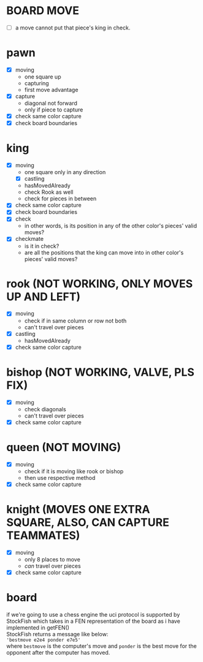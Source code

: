 # BOARD MOVE
- [ ] a move cannot put that piece's king in check.

# pawn

- [x] moving
    - one square up
    - capturing
    - first move advantage
- [x] capture
    - diagonal not forward
    - only if piece to capture
- [x] check same color capture
- [x] check board boundaries

# king

- [x] moving
    - one square only in any direction
    - [x] castling
    - hasMovedAlready
    - check Rook as well
    - check for pieces in between
- [x] check same color capture
- [x] check board boundaries
- [x] check
    - in other words, is its position in any of the other color's pieces' valid moves?
- [x] checkmate
    - is it in check?
    - are all the positions that the king can move into in other color's pieces' valid moves?

# rook (NOT WORKING, ONLY MOVES UP AND LEFT)

- [x] moving
    - check if in same column or row not both
    - can't travel over pieces
- [x] castling
    - hasMovedAlready
- [x] check same color capture

# bishop (NOT WORKING, VALVE, PLS FIX)
- [x] moving
    - check diagonals
    - can't travel over pieces
- [x] check same color capture

# queen (NOT MOVING)
- [x] moving
    - check if it is moving like rook or bishop
    - then use respective method
- [x] check same color capture

# knight (MOVES ONE EXTRA SQUARE, ALSO, CAN CAPTURE TEAMMATES)
- [x] moving
    - only 8 places to move
    - *can* travel over pieces
- [x] check same color capture

# board
if we're going to use a chess engine the uci protocol is supported by StockFish which takes in a FEN representation of the board as i have implemented in getFEN()  
StockFish returns a message like below:  
`'bestmove e2e4 ponder e7e5'`  
where `bestmove` is the computer's move
and `ponder` is the best move for the opponent
after the computer has moved.
